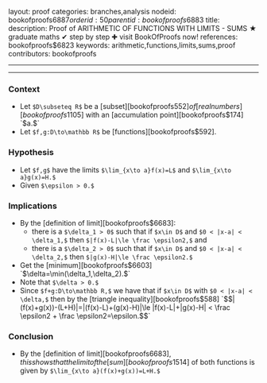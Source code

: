 layout: proof
categories: branches,analysis
nodeid: bookofproofs$6887
orderid: 50
parentid: bookofproofs$6883
title: 
description:  Proof of ARITHMETIC OF FUNCTIONS WITH LIMITS - SUMS &#9733; graduate maths &#10004; step by step &#10010; visit BookOfProofs now!
references: bookofproofs$6823
keywords: arithmetic,functions,limits,sums,proof
contributors: bookofproofs

---


---

### Context

* Let `$D\subseteq R$` be a [subset][bookofproofs$552] of [real numbers][bookofproofs$1105] with an [accumulation point][bookofproofs$174] `$a.$` 
* Let `$f,g:D\to\mathbb R$` be [functions][bookofproofs$592].
### Hypothesis

* Let `$f,g$` have the limits `$\lim_{x\to a}f(x)=L$` and `$\lim_{x\to a}g(x)=H.$` 
* Given `$\epsilon > 0.$`

### Implications

* By the [definition of limit][bookofproofs$6683]:
   * there is a `$\delta_1 > 0$` such that if `$x\in D$` and `$0 < |x-a| < \delta_1,$` then `$|f(x)-L|\le \frac \epsilon2,$` and 
   * there is a `$\delta_2 > 0$` such that if `$x\in D$` and `$0 < |x-a| < \delta_2,$` then `$|g(x)-H|\le \frac \epsilon2.$`
* Get the [minimum][bookofproofs$6603] `$\delta=\min(\delta_1,\delta_2).$`
* Note that `$\delta > 0.$`
* Since `$f+g:D\to\mathbb R,$` we have that if `$x\in D$` with `$0 < |x-a| < \delta,$` then by the [triangle inequality][bookofproofs$588] `$$|(f(x)+g(x))-(L+H)|=|(f(x)-L)+(g(x)-H)|\le |f(x)-L|+|g(x)-H| < \frac \epsilon2 + \frac \epsilon2=\epsilon.$$`

### Conclusion

* By the [definition of limit][bookofproofs$6683], this shows that the limit of the [sum][bookofproofs$1514] of both functions is given by `$\lim_{x\to a}(f(x)+g(x))=L+H.$`
